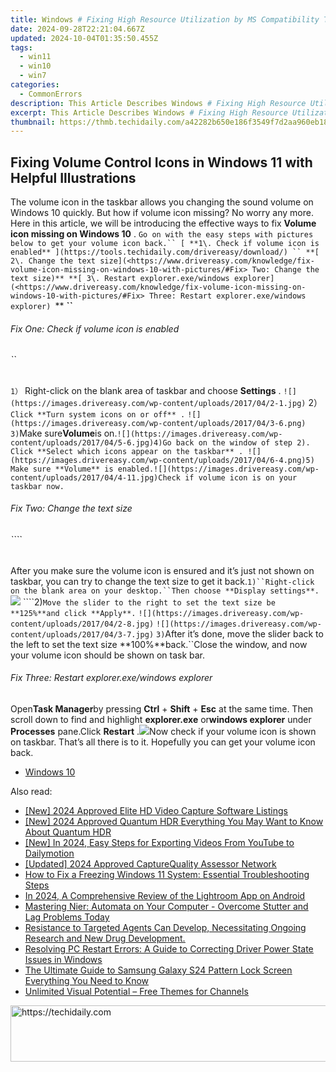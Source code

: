 ```yaml
---
title: Windows # Fixing High Resource Utilization by MS Compatibility Telemetry on Win 11
date: 2024-09-28T22:21:04.667Z
updated: 2024-10-04T01:35:50.455Z
tags:
  - win11
  - win10
  - win7
categories:
  - CommonErrors
description: This Article Describes Windows # Fixing High Resource Utilization by MS Compatibility Telemetry on Win 11
excerpt: This Article Describes Windows # Fixing High Resource Utilization by MS Compatibility Telemetry on Win 11
thumbnail: https://thmb.techidaily.com/a42282b650e186f3549f7d2aa960eb18debb612fb2fb6b24d9d6255bb836b3c7.JPG
---
```


## Fixing Volume Control Icons in Windows 11 with Helpful Illustrations

The volume icon in the taskbar allows you changing the sound volume on Windows 10 quickly. But how if volume icon missing? No worry any more. Here in this article, we will be introducing the effective ways to fix **Volume icon missing on Windows 10** . ````Go on with the easy steps with pictures below to get your volume icon back.`` [ **1\. Check if volume icon is enabled** ](https://tools.techidaily.com/drivereasy/download/) `` **[ 2\. Change the text size](<https://www.drivereasy.com/knowledge/fix-volume-icon-missing-on-windows-10-with-pictures/#Fix> Two: Change the text size)** **[ 3\. Restart explorer.exe/windows explorer](<https://www.drivereasy.com/knowledge/fix-volume-icon-missing-on-windows-10-with-pictures/#Fix> Three: Restart explorer.exe/windows explorer) ````** **``**

###### Fix One: Check if volume icon is enabled

######

###### ``

`` 1） `` Right-click on the blank area of taskbar and choose **Settings** . ```` ![](https://images.drivereasy.com/wp-content/uploads/2017/04/2-1.jpg) ```` 2） `` Click **Turn system icons on or off** . `` `` ![](https://images.drivereasy.com/wp-content/uploads/2017/04/3-6.png) `` ``3)``Make sure**Volume**is on.``![](https://images.drivereasy.com/wp-content/uploads/2017/04/5-6.jpg)4)Go back on the window of step 2). Click **Select which icons appear on the taskbar** . ![](https://images.drivereasy.com/wp-content/uploads/2017/04/6-4.png)5) Make sure **Volume** is enabled.![](https://images.drivereasy.com/wp-content/uploads/2017/04/4-11.jpg)Check if volume icon is on your taskbar now.``

###### Fix Two: Change the text size

######

###### ````

After you make sure the volume icon is ensured and it’s just not shown on taskbar, you can try to change the text size to get it back.````1)``Right-click on the blank area on your desktop.``Then choose **Display settings**.```` ![](https://images.drivereasy.com/wp-content/uploads/2017/04/1-9.jpg) ````2)``Move the slider to the right to set the text size be **125%**and click **Apply**.`` `` ![](https://images.drivereasy.com/wp-content/uploads/2017/04/2-8.jpg) `` `` ![](https://images.drivereasy.com/wp-content/uploads/2017/04/3-7.jpg) `` ``3)``After it’s done, move the slider back to the left to set the text size **100%**back.``Close the window, and now your volume icon should be shown on task bar.

###### Fix Three: Restart explorer.exe/windows explorer

######

Open**Task Manager**by pressing **Ctrl** \+ **Shift** \+ **Esc** at the same time. Then scroll down to find and highlight **explorer.exe** or**windows explorer**  under **Processes**  pane.Click **Restart** .![](https://images.drivereasy.com/wp-content/uploads/2017/04/6-5.jpg)Now check if your volume icon is shown on taskbar. That’s all there is to it. Hopefully you can get your volume icon back.

* [Windows 10](https://tools.techidaily.com/drivereasy/download/)

<ins class="adsbygoogle"
     style="display:block"
     data-ad-format="autorelaxed"
     data-ad-client="ca-pub-7571918770474297"
     data-ad-slot="1223367746"></ins>

<ins class="adsbygoogle"
     style="display:block"
     data-ad-client="ca-pub-7571918770474297"
     data-ad-slot="8358498916"
     data-ad-format="auto"
     data-full-width-responsive="true"></ins>

<span class="atpl-alsoreadstyle">Also read:</span>
<div><ul>
<li><a href="https://video-capture.techidaily.com/new-2024-approved-elite-hd-video-capture-software-listings/"><u>[New] 2024 Approved Elite HD Video Capture Software Listings</u></a></li>
<li><a href="https://fox-friendly.techidaily.com/new-2024-approved-quantum-hdr-everything-you-may-want-to-know-about-quantum-hdr/"><u>[New] 2024 Approved Quantum HDR Everything You May Want to Know About Quantum HDR</u></a></li>
<li><a href="https://youtube-zero.techidaily.com/n-2024-easy-steps-for-exporting-videos-from-youtube-to-dailymotion/"><u>[New] In 2024, Easy Steps for Exporting Videos From YouTube to Dailymotion</u></a></li>
<li><a href="https://screen-mirroring-recording.techidaily.com/updated-2024-approved-capturequality-assessor-network/"><u>[Updated] 2024 Approved CaptureQuality Assessor Network</u></a></li>
<li><a href="https://win-howtos.techidaily.com/how-to-fix-a-freezing-windows-11-system-essential-troubleshooting-steps/"><u>How to Fix a Freezing Windows 11 System: Essential Troubleshooting Steps</u></a></li>
<li><a href="https://some-guidance.techidaily.com/in-2024-a-comprehensive-review-of-the-lightroom-app-on-android/"><u>In 2024, A Comprehensive Review of the Lightroom App on Android</u></a></li>
<li><a href="https://win-howtos.techidaily.com/1723208582886-mastering-nier-automata-on-your-computer-overcome-stutter-and-lag-problems-today/"><u>Mastering Nier: Automata on Your Computer - Overcome Stutter and Lag Problems Today</u></a></li>
<li><a href="https://win-howtos.techidaily.com/1723208942109-resistance-to-targeted-agents-can-develop-necessitating-ongoing-research-and-new-drug-development/"><u>Resistance to Targeted Agents Can Develop, Necessitating Ongoing Research and New Drug Development.</u></a></li>
<li><a href="https://win-howtos.techidaily.com/resolving-pc-restart-errors-a-guide-to-correcting-driver-power-state-issues-in-windows/"><u>Resolving PC Restart Errors: A Guide to Correcting Driver Power State Issues in Windows</u></a></li>
<li><a href="https://android-unlock.techidaily.com/the-ultimate-guide-to-samsung-galaxy-s24-pattern-lock-screen-everything-you-need-to-know-by-drfone-android/"><u>The Ultimate Guide to Samsung Galaxy S24 Pattern Lock Screen Everything You Need to Know</u></a></li>
<li><a href="https://youtube-sure.techidaily.com/ited-visual-potential-free-themes-for-channels/"><u>Unlimited Visual Potential – Free Themes for Channels</u></a></li>
</ul></div>

<!-- affiliate ads begin -->
<a href="https://appsumo.8odi.net/c/5597632/2144285/7443" target="_top" id="2144285">
  <img src="//a.impactradius-go.com/display-ad/7443-2144285" border="0" alt="https://techidaily.com" width="728" height="90"/>
</a>
<img height="0" width="0" src="https://appsumo.8odi.net/i/5597632/2144285/7443" style="position:absolute;visibility:hidden;" border="0" />
<!-- affiliate ads end -->

